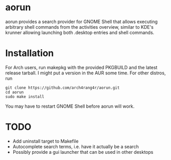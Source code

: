 # aorun

aorun provides a search provider for GNOME Shell that allows executing arbitrary shell commands from the activities overview, similar to KDE's krunner allowing launching both .desktop entries and shell commands.

# Installation

For Arch users, run makepkg with the provided PKGBUILD and the latest release tarball.  I might put a version in the AUR some time.  For other distros, run

    git clone https://github.com/arch4rang4r/aorun.git
	cd aorun
	sudo make install

You may have to restart GNOME Shell before aorun will work.

# TODO

- Add uninstall target to Makefile
- Autocomplete search terms, i.e. have it actually be a search
- Possibly provide a gui launcher that can be used in other desktops
